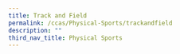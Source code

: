 ```yaml
---
title: Track and Field
permalink: /ccas/Physical-Sports/trackandfield
description: ""
third_nav_title: Physical Sports
---
```


